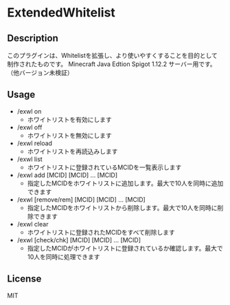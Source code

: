 # ExtendedWhitelist

## Description

このプラグインは、Whitelistを拡張し、より使いやすくすることを目的として制作されたものです。
Minecraft Java Edtion Spigot 1.12.2 サーバー用です。（他バージョン未検証）

## Usage

* /exwl on
    * ホワイトリストを有効にします
* /exwl off
    * ホワイトリストを無効にします
* /exwl reload
    * ホワイトリストを再読込みします
* /exwl list
    * ホワイトリストに登録されているMCIDを一覧表示します
* /exwl add [MCID] [MCID] ... [MCID]
    * 指定したMCIDをホワイトリストに追加します。最大で10人を同時に追加できます
* /exwl [remove/rem] [MCID] [MCID] ... [MCID]
    * 指定したMCIDをホワイトリストから削除します。最大で10人を同時に削除できます
* /exwl clear
    * ホワイトリストに登録されたMCIDをすべて削除します
* /exwl [check/chk] [MCID] [MCID] ... [MCID]
    * 指定したMCIDがホワイトリストに登録されているか確認します。最大で10人を同時に処理できます

## License

MIT
